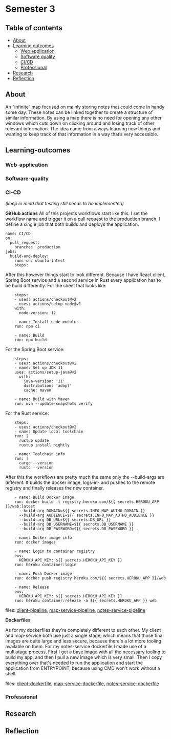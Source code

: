 # Semester 3

## Table of contents
- [About](#About)
- [Learning outcomes](#Learning-outcomes)
	- [Web application](#Web-application)
	- [Software quality](#Software-quality)
	- [CI/CD](#CI-CD)
	- [Professional](#Professional)
- [Research](#Research)
- [Reflection](#Reflection)

## About
An “infinite“ map focused on mainly storing notes that could come in handy some day. These notes can be linked together to create a structure of similar information. By using a map there is no need for opening any other windows which cuts down on clicking around and losing track of other relevant information. The idea came from always learning new things and wanting to keep track of that information in a way that’s very accessible.

## Learning-outcomes

### Web-application

### Software-quality

### CI-CD
_(keep in mind that testing still needs to be implemented)_

**GitHub actions**
All of this projects workflows start like this. I set the workflow name and trigger it on a pull request to the production branch. I define a single job that both builds and deploys the application.
```
name: CI/CD
on:
  pull_request:
    branches: production
jobs:
  build-and-deploy:
    runs-on: ubuntu-latest
    steps:
```
After this however things start to look different. Because I have React client, Spring Boot service and a second service in Rust every application has to be build differently.
For the client that looks like:
```
    steps:
    - uses: actions/checkout@v2
    - uses: actions/setup-node@v1
    with:
      node-version: 12

    - name: Install node-modules
    run: npm ci

    - name: Build
    run: npm build
```
For the Spring Boot service:
```
    steps:
    - uses: actions/checkout@v2
    - name: Set up JDK 11
    uses: actions/setup-java@v2
      with:
        java-version: '11'
        distribution: 'adopt'
        cache: maven

    - name: Build with Maven
    run: mvn --update-snapshots verify
```
For the Rust service:
```
    steps:
    - uses: actions/checkout@v2
    - name: Update local toolchain
    run: |
      rustup update
      rustup install nightly

    - name: Toolchain info
    run: |
      cargo --version
      rustc --version
```
After this the workflows are pretty much the same only the --build-args are different. It builds the docker image, logs-in- and pushes to the remote registry and finally releases the new container.
```
    - name: Build Docker image
    run: docker build -t registry.heroku.com/${{ secrets.HEROKU_APP }}/web:latest
      --build-arg DOMAIN=${{ secrets.INFO_MAP_AUTH0_DOMAIN }}
      --build-arg AUDIENCE=${{ secrets.INFO_MAP_AUTH0_AUDIENCE }}
      --build-arg DB_URL=${{ secrets.DB_URL }}
      --build-arg DB_USERNAME=${{ secrets.DB_USERNAME }}
      --build-arg DB_PASSWORD=${{ secrets.DB_PASSWORD }} .

    - name: Docker image info
    run: docker images

    - name: Login to container registry
    env:
      HEROKU_API_KEY: ${{ secrets.HEROKU_API_KEY }}
    run: heroku container:login

    - name: Push Docker image
    run: docker push registry.heroku.com/${{ secrets.HEROKU_APP }}/web

    - name: Release
    env:
      HEROKU_API_KEY: ${{ secrets.HEROKU_API_KEY }}
    run: heroku container:release -a ${{ secrets.HEROKU_APP }} web
```

files: [client-pipeline](.github/workflows/client-pipeline.yml), [map-service-pipeline](.github/workflows/map-pipeline.yml), [notes-service-pipeline](.github/workflows/notes-pipeline.yml)

**Dockerfiles**

As for my dockerfiles they're completely different to each other. My client and map-service both use just a single stage, which means that those final images are quite large and less secure, because there's a lot more tooling available on them. For my notes-service dockerfile I made use of a multistage process. First I get a base image with all the necessary tooling to build my app, and then I pull a new image which is very small. Then I copy everything over that's needed to run the application and start the application from ENTRYPOINT, because using CMD won't work without a shell.

files: [client-dockerfile](client/dockerfile), [map-service-dockerfile](map-service/dockerfile), [notes-service-dockerfile](notes-service/dockerfile)

### Professional

## Research


## Reflection